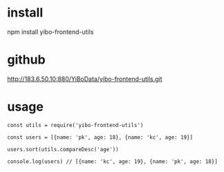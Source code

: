 <!--
 * @Description: 编码内容描述
 * @Author: zhouxiwen
 * @Date: 2020-11-27 10:00:21
 * @LastEditTime: 2020-11-27 11:47:05
 * @LastModifiedBy: zhouxiwen
 * @remarks: 备注
-->
# install
npm install yibo-frontend-utils

# github
http://183.6.50.10:880/YiBoData/yibo-frontend-utils.git

# usage
```
const utils = require('yibo-frontend-utils')

const users = [{name: 'pk', age: 18}, {name: 'kc', age: 19}]

users.sort(utils.compareDesc('age'))

console.log(users) // [{name: 'kc', age: 19}, {name: 'pk', age: 18}]

```
